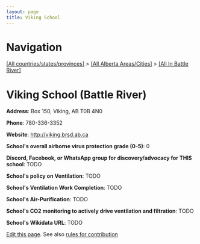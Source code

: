 ```yaml
---
layout: page
title: Viking School
---
```

# Navigation

[[All countries/states/provinces]](../../..) > [[All Alberta Areas/Cities]](../..) > [[All In Battle River]](..)

# Viking School (Battle River)

**Address**: Box 150, Viking, AB T0B 4N0

**Phone**: 780-336-3352

**Website**: <http://viking.brsd.ab.ca>

**School's overall airborne virus protection grade (0-5)**: 0

**Discord, Facebook, or WhatsApp group for discovery/advocacy for THIS school**: TODO

**School's policy on Ventilation**: TODO

**School's Ventilation Work Completion**: TODO

**School's Air-Purification**: TODO

**School's CO2 monitoring to actively drive ventilation and filtration**: TODO

**School's Wikidata URL**: TODO


[Edit this page](https://github.com/ventilate-schools/AB/edit/main/./Battle_River/Viking_School.md). See also [rules for contribution](../../../contribution-rules/)